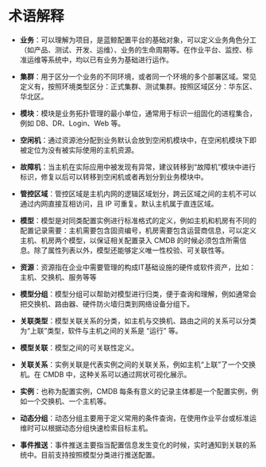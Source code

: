 # 术语解释


- **业务**：可以理解为项目，是蓝鲸配置平台的基础对象，可以定义业务角色分工（如产品、测试、开发、运维）、业务的生命周期等。在作业平台、监控、标准运维等系统中，均以已有业务为基础进行运作。

- **集群**：用于区分一个业务的不同环境，或者同一个环境的多个部署区域。常见定义有，按照环境类型区分：正式集群、测试集群。按照区域区分：华东区、华北区。

- **模块**：模块是业务拓扑管理的最小单位，通常用于标识一组固化的进程集合，例如 DB、DR、Login、Web 等。

- **空闲机**：通过资源池分配到业务默认会放到空闲机模块中，在空闲机模块下即被定位为没有被实际使用的主机资源。

- **故障机**：当主机在实际应用中被发现有异常，建议转移到“故障机”模块中进行标识，修复以后可以转移到空闲机或者再划分到业务模块中。

- **管控区域**：管控区域是主机内网的逻辑区域划分，跨云区域之间的主机不可以通过内网直接互相访问，且 IP 可重复。默认主机属于直连区域。

- **模型**：模型是对同类配置实例进行标准格式的定义，例如主机和机房有不同的配置记录需要：主机需要包含固资编号，机房需要包含运营商信息，可以定义主机、机房两个模型，以保证相关配置录入 CMDB 的时候必须包含所需信息。除了属性列表以外，模型还能够定义唯一性校验、可关联性等。

- **资源**：资源指在企业中需要管理的构成IT基础设施的硬件或软件资产，比如：主机、交换机、服务等等

- **模型分组**：模型分组可以帮助对模型进行归类，便于查询和理解，例如通常会把交换机、路由器、硬件防火墙归类到网络设备分组下。

- **关联类型**：模型关联关系的分类，如主机与交换机、路由之间的关系可以分类为“上联”类型，软件与主机之间的关系是 “运行” 等。

- **模型关联**：模型之间的可关联性定义。

- **关联关系**：实例关联是代表实例之间的关联关系，例如主机“上联”了一个交换机。在 CMDB 中，这种关系可以通过网状可视化展示。

- **实例**：也称为配置实例，CMDB 每条有意义的记录主体都是一个配置实例，例如一个交换机、一个主机等。

- **动态分组**：动态分组主要用于定义常用的条件查询，在使用作业平台或标准运维时可以根据动态分组快速检索目标主机。

- **事件推送**：事件推送主要指当配置信息发生变化的时候，实时通知到关联的系统中。目前支持按照模型分类进行推送配置。
